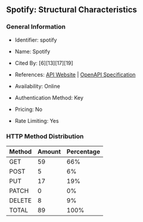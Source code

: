## Spotify: Structural Characteristics

### General Information

- Identifier: spotify

- Name: Spotify

- Cited By: [6][13][17][19]

- References: [API Website](https://developer.spotify.com) | [OpenAPI Specification](https://github.com/sonallux/spotify-web-api/tree/main)

- Availability: Online

- Authentication Method: Key

- Pricing: No

- Rate Limiting: Yes

### HTTP Method Distribution

| Method | Amount | Percentage |
|--------|--------|------------|
| GET | 59 | 66% |
| POST | 5 | 6% |
| PUT | 17 | 19% |
| PATCH | 0 | 0% |
| DELETE | 8 | 9% |
| TOTAL | 89 | 100% |
